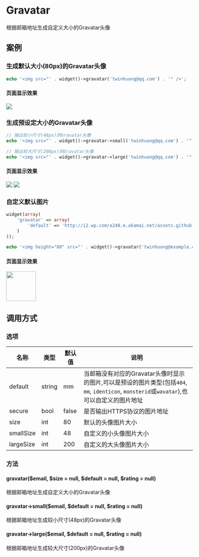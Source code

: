 Gravatar
========

根据邮箱地址生成自定义大小的Gravatar头像

案例
----

### 生成默认大小(80px)的Gravatar头像
```php
echo '<img src="' . widget()->gravatar('twinhuang@qq.com') . '" />';
```

#### 页面显示效果
<img src="http://www.gravatar.com/avatar/0a9990183df83793208efa067136f8d3?s=80&d=mm" />

### 生成预设定大小的Gravatar头像
```php
// 输出较小尺寸(48px)的Gravatar头像
echo '<img src="' . widget()->gravatar->small('twinhuang@qq.com') . '" />';

// 输出较大尺寸(200px)的Gravatar头像
echo '<img src="' . widget()->gravatar->large('twinhuang@qq.com') . '" />';
```

#### 页面显示效果
<img src="http://www.gravatar.com/avatar/0a9990183df83793208efa067136f8d3?s=48&d=mm" />

<img src="http://www.gravatar.com/avatar/0a9990183df83793208efa067136f8d3?s=200&d=mm" />

### 自定义默认图片
```php
widget(array(
    'gravatar' => array(
        'default' => 'http://i2.wp.com/a248.e.akamai.net/assets.github.com/images/gravatars/gravatar-user-420.png'
    )
));

echo '<img height="80" src="' . widget()->gravatar('twinhuang@example.com') . '" />';
```

#### 页面显示效果
<img height="80" src="http://www.gravatar.com/avatar/ea58edaf7cced7ef81b06b14aeadb625?s=80&d=http%3A%2F%2Fi2.wp.com%2Fa248.e.akamai.net%2Fassets.github.com%2Fimages%2Fgravatars%2Fgravatar-user-420.png" />

调用方式
--------

### 选项

名称      | 类型   | 默认值 | 说明
----------|--------|--------|------
default   | string | mm     | 当邮箱没有对应的Gravatar头像时显示的图片,可以是预设的图片类型(包括`404`, `mm`, `identicon`, `monsterid`或`wavatar`),也可以自定义的图片地址
secure    | bool   | false  | 是否输出HTTPS协议的图片地址
size      | int    | 80     | 默认的头像图片大小
smallSize | int    | 48     | 自定义的小头像图片大小
largeSize | int    | 200    | 自定义的大头像图片大小

### 方法

#### gravatar($email, $size = null, $default = null, $rating = null)
根据邮箱地址生成自定义大小的Gravatar头像

#### gravatar->small($email, $default = null, $rating = null)
根据邮箱地址生成较小尺寸(48px)的Gravatar头像

#### gravatar->large($email, $default = null, $rating = null)
根据邮箱地址生成较大尺寸(200px)的Gravatar头像
